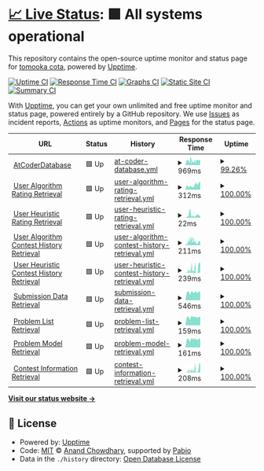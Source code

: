# [📈 Live Status](https://sirogamichandayo.github.io/my-upptime): <!--live status--> **🟩 All systems operational**

This repository contains the open-source uptime monitor and status page for [tomooka cota](https://sirogamichandayo.github.io/my-upptime), powered by [Upptime](https://github.com/upptime/upptime).

[![Uptime CI](https://github.com/sirogamichandayo/my-upptime/workflows/Uptime%20CI/badge.svg)](https://github.com/sirogamichandayo/my-upptime/actions?query=workflow%3A%22Uptime+CI%22)
[![Response Time CI](https://github.com/sirogamichandayo/my-upptime/workflows/Response%20Time%20CI/badge.svg)](https://github.com/sirogamichandayo/my-upptime/actions?query=workflow%3A%22Response+Time+CI%22)
[![Graphs CI](https://github.com/sirogamichandayo/my-upptime/workflows/Graphs%20CI/badge.svg)](https://github.com/sirogamichandayo/my-upptime/actions?query=workflow%3A%22Graphs+CI%22)
[![Static Site CI](https://github.com/sirogamichandayo/my-upptime/workflows/Static%20Site%20CI/badge.svg)](https://github.com/sirogamichandayo/my-upptime/actions?query=workflow%3A%22Static+Site+CI%22)
[![Summary CI](https://github.com/sirogamichandayo/my-upptime/workflows/Summary%20CI/badge.svg)](https://github.com/sirogamichandayo/my-upptime/actions?query=workflow%3A%22Summary+CI%22)

With [Upptime](https://upptime.js.org), you can get your own unlimited and free uptime monitor and status page, powered entirely by a GitHub repository. We use [Issues](https://github.com/sirogamichandayo/my-upptime/issues) as incident reports, [Actions](https://github.com/sirogamichandayo/my-upptime/actions) as uptime monitors, and [Pages](https://sirogamichandayo.github.io/my-upptime) for the status page.

<!--start: status pages-->
<!-- This summary is generated by Upptime (https://github.com/upptime/upptime) -->
<!-- Do not edit this manually, your changes will be overwritten -->
<!-- prettier-ignore -->
| URL | Status | History | Response Time | Uptime |
| --- | ------ | ------- | ------------- | ------ |
| <img alt="" src="https://icons.duckduckgo.com/ip3/atcoder-db.sirogami.com.ico" height="13"> [AtCoderDatabase](https://atcoder-db.sirogami.com/) | 🟩 Up | [at-coder-database.yml](https://github.com/sirogamichandayo/my-upptime/commits/HEAD/history/at-coder-database.yml) | <details><summary><img alt="Response time graph" src="./graphs/at-coder-database/response-time-week.png" height="20"> 969ms</summary><br><a href="https://sirogamichandayo.github.io/my-upptime/history/at-coder-database"><img alt="Response time 1046" src="https://img.shields.io/endpoint?url=https%3A%2F%2Fraw.githubusercontent.com%2Fsirogamichandayo%2Fmy-upptime%2FHEAD%2Fapi%2Fat-coder-database%2Fresponse-time.json"></a><br><a href="https://sirogamichandayo.github.io/my-upptime/history/at-coder-database"><img alt="24-hour response time 889" src="https://img.shields.io/endpoint?url=https%3A%2F%2Fraw.githubusercontent.com%2Fsirogamichandayo%2Fmy-upptime%2FHEAD%2Fapi%2Fat-coder-database%2Fresponse-time-day.json"></a><br><a href="https://sirogamichandayo.github.io/my-upptime/history/at-coder-database"><img alt="7-day response time 969" src="https://img.shields.io/endpoint?url=https%3A%2F%2Fraw.githubusercontent.com%2Fsirogamichandayo%2Fmy-upptime%2FHEAD%2Fapi%2Fat-coder-database%2Fresponse-time-week.json"></a><br><a href="https://sirogamichandayo.github.io/my-upptime/history/at-coder-database"><img alt="30-day response time 1046" src="https://img.shields.io/endpoint?url=https%3A%2F%2Fraw.githubusercontent.com%2Fsirogamichandayo%2Fmy-upptime%2FHEAD%2Fapi%2Fat-coder-database%2Fresponse-time-month.json"></a><br><a href="https://sirogamichandayo.github.io/my-upptime/history/at-coder-database"><img alt="1-year response time 1046" src="https://img.shields.io/endpoint?url=https%3A%2F%2Fraw.githubusercontent.com%2Fsirogamichandayo%2Fmy-upptime%2FHEAD%2Fapi%2Fat-coder-database%2Fresponse-time-year.json"></a></details> | <details><summary><a href="https://sirogamichandayo.github.io/my-upptime/history/at-coder-database">99.26%</a></summary><a href="https://sirogamichandayo.github.io/my-upptime/history/at-coder-database"><img alt="All-time uptime 99.29%" src="https://img.shields.io/endpoint?url=https%3A%2F%2Fraw.githubusercontent.com%2Fsirogamichandayo%2Fmy-upptime%2FHEAD%2Fapi%2Fat-coder-database%2Fuptime.json"></a><br><a href="https://sirogamichandayo.github.io/my-upptime/history/at-coder-database"><img alt="24-hour uptime 100.00%" src="https://img.shields.io/endpoint?url=https%3A%2F%2Fraw.githubusercontent.com%2Fsirogamichandayo%2Fmy-upptime%2FHEAD%2Fapi%2Fat-coder-database%2Fuptime-day.json"></a><br><a href="https://sirogamichandayo.github.io/my-upptime/history/at-coder-database"><img alt="7-day uptime 99.26%" src="https://img.shields.io/endpoint?url=https%3A%2F%2Fraw.githubusercontent.com%2Fsirogamichandayo%2Fmy-upptime%2FHEAD%2Fapi%2Fat-coder-database%2Fuptime-week.json"></a><br><a href="https://sirogamichandayo.github.io/my-upptime/history/at-coder-database"><img alt="30-day uptime 99.29%" src="https://img.shields.io/endpoint?url=https%3A%2F%2Fraw.githubusercontent.com%2Fsirogamichandayo%2Fmy-upptime%2FHEAD%2Fapi%2Fat-coder-database%2Fuptime-month.json"></a><br><a href="https://sirogamichandayo.github.io/my-upptime/history/at-coder-database"><img alt="1-year uptime 99.29%" src="https://img.shields.io/endpoint?url=https%3A%2F%2Fraw.githubusercontent.com%2Fsirogamichandayo%2Fmy-upptime%2FHEAD%2Fapi%2Fat-coder-database%2Fuptime-year.json"></a></details>
| <img alt="" src="https://icons.duckduckgo.com/ip3/data.ac-predictor.com.ico" height="13"> [User Algorithm Rating Retrieval](https://data.ac-predictor.com/ratings/algorithm.json) | 🟩 Up | [user-algorithm-rating-retrieval.yml](https://github.com/sirogamichandayo/my-upptime/commits/HEAD/history/user-algorithm-rating-retrieval.yml) | <details><summary><img alt="Response time graph" src="./graphs/user-algorithm-rating-retrieval/response-time-week.png" height="20"> 312ms</summary><br><a href="https://sirogamichandayo.github.io/my-upptime/history/user-algorithm-rating-retrieval"><img alt="Response time 272" src="https://img.shields.io/endpoint?url=https%3A%2F%2Fraw.githubusercontent.com%2Fsirogamichandayo%2Fmy-upptime%2FHEAD%2Fapi%2Fuser-algorithm-rating-retrieval%2Fresponse-time.json"></a><br><a href="https://sirogamichandayo.github.io/my-upptime/history/user-algorithm-rating-retrieval"><img alt="24-hour response time 192" src="https://img.shields.io/endpoint?url=https%3A%2F%2Fraw.githubusercontent.com%2Fsirogamichandayo%2Fmy-upptime%2FHEAD%2Fapi%2Fuser-algorithm-rating-retrieval%2Fresponse-time-day.json"></a><br><a href="https://sirogamichandayo.github.io/my-upptime/history/user-algorithm-rating-retrieval"><img alt="7-day response time 312" src="https://img.shields.io/endpoint?url=https%3A%2F%2Fraw.githubusercontent.com%2Fsirogamichandayo%2Fmy-upptime%2FHEAD%2Fapi%2Fuser-algorithm-rating-retrieval%2Fresponse-time-week.json"></a><br><a href="https://sirogamichandayo.github.io/my-upptime/history/user-algorithm-rating-retrieval"><img alt="30-day response time 272" src="https://img.shields.io/endpoint?url=https%3A%2F%2Fraw.githubusercontent.com%2Fsirogamichandayo%2Fmy-upptime%2FHEAD%2Fapi%2Fuser-algorithm-rating-retrieval%2Fresponse-time-month.json"></a><br><a href="https://sirogamichandayo.github.io/my-upptime/history/user-algorithm-rating-retrieval"><img alt="1-year response time 272" src="https://img.shields.io/endpoint?url=https%3A%2F%2Fraw.githubusercontent.com%2Fsirogamichandayo%2Fmy-upptime%2FHEAD%2Fapi%2Fuser-algorithm-rating-retrieval%2Fresponse-time-year.json"></a></details> | <details><summary><a href="https://sirogamichandayo.github.io/my-upptime/history/user-algorithm-rating-retrieval">100.00%</a></summary><a href="https://sirogamichandayo.github.io/my-upptime/history/user-algorithm-rating-retrieval"><img alt="All-time uptime 100.00%" src="https://img.shields.io/endpoint?url=https%3A%2F%2Fraw.githubusercontent.com%2Fsirogamichandayo%2Fmy-upptime%2FHEAD%2Fapi%2Fuser-algorithm-rating-retrieval%2Fuptime.json"></a><br><a href="https://sirogamichandayo.github.io/my-upptime/history/user-algorithm-rating-retrieval"><img alt="24-hour uptime 100.00%" src="https://img.shields.io/endpoint?url=https%3A%2F%2Fraw.githubusercontent.com%2Fsirogamichandayo%2Fmy-upptime%2FHEAD%2Fapi%2Fuser-algorithm-rating-retrieval%2Fuptime-day.json"></a><br><a href="https://sirogamichandayo.github.io/my-upptime/history/user-algorithm-rating-retrieval"><img alt="7-day uptime 100.00%" src="https://img.shields.io/endpoint?url=https%3A%2F%2Fraw.githubusercontent.com%2Fsirogamichandayo%2Fmy-upptime%2FHEAD%2Fapi%2Fuser-algorithm-rating-retrieval%2Fuptime-week.json"></a><br><a href="https://sirogamichandayo.github.io/my-upptime/history/user-algorithm-rating-retrieval"><img alt="30-day uptime 100.00%" src="https://img.shields.io/endpoint?url=https%3A%2F%2Fraw.githubusercontent.com%2Fsirogamichandayo%2Fmy-upptime%2FHEAD%2Fapi%2Fuser-algorithm-rating-retrieval%2Fuptime-month.json"></a><br><a href="https://sirogamichandayo.github.io/my-upptime/history/user-algorithm-rating-retrieval"><img alt="1-year uptime 100.00%" src="https://img.shields.io/endpoint?url=https%3A%2F%2Fraw.githubusercontent.com%2Fsirogamichandayo%2Fmy-upptime%2FHEAD%2Fapi%2Fuser-algorithm-rating-retrieval%2Fuptime-year.json"></a></details>
| <img alt="" src="https://icons.duckduckgo.com/ip3/data.ac-predictor.com.ico" height="13"> [User Heuristic Rating Retrieval](https://data.ac-predictor.com/ratings/heuristic.json) | 🟩 Up | [user-heuristic-rating-retrieval.yml](https://github.com/sirogamichandayo/my-upptime/commits/HEAD/history/user-heuristic-rating-retrieval.yml) | <details><summary><img alt="Response time graph" src="./graphs/user-heuristic-rating-retrieval/response-time-week.png" height="20"> 22ms</summary><br><a href="https://sirogamichandayo.github.io/my-upptime/history/user-heuristic-rating-retrieval"><img alt="Response time 27" src="https://img.shields.io/endpoint?url=https%3A%2F%2Fraw.githubusercontent.com%2Fsirogamichandayo%2Fmy-upptime%2FHEAD%2Fapi%2Fuser-heuristic-rating-retrieval%2Fresponse-time.json"></a><br><a href="https://sirogamichandayo.github.io/my-upptime/history/user-heuristic-rating-retrieval"><img alt="24-hour response time 10" src="https://img.shields.io/endpoint?url=https%3A%2F%2Fraw.githubusercontent.com%2Fsirogamichandayo%2Fmy-upptime%2FHEAD%2Fapi%2Fuser-heuristic-rating-retrieval%2Fresponse-time-day.json"></a><br><a href="https://sirogamichandayo.github.io/my-upptime/history/user-heuristic-rating-retrieval"><img alt="7-day response time 22" src="https://img.shields.io/endpoint?url=https%3A%2F%2Fraw.githubusercontent.com%2Fsirogamichandayo%2Fmy-upptime%2FHEAD%2Fapi%2Fuser-heuristic-rating-retrieval%2Fresponse-time-week.json"></a><br><a href="https://sirogamichandayo.github.io/my-upptime/history/user-heuristic-rating-retrieval"><img alt="30-day response time 27" src="https://img.shields.io/endpoint?url=https%3A%2F%2Fraw.githubusercontent.com%2Fsirogamichandayo%2Fmy-upptime%2FHEAD%2Fapi%2Fuser-heuristic-rating-retrieval%2Fresponse-time-month.json"></a><br><a href="https://sirogamichandayo.github.io/my-upptime/history/user-heuristic-rating-retrieval"><img alt="1-year response time 27" src="https://img.shields.io/endpoint?url=https%3A%2F%2Fraw.githubusercontent.com%2Fsirogamichandayo%2Fmy-upptime%2FHEAD%2Fapi%2Fuser-heuristic-rating-retrieval%2Fresponse-time-year.json"></a></details> | <details><summary><a href="https://sirogamichandayo.github.io/my-upptime/history/user-heuristic-rating-retrieval">100.00%</a></summary><a href="https://sirogamichandayo.github.io/my-upptime/history/user-heuristic-rating-retrieval"><img alt="All-time uptime 100.00%" src="https://img.shields.io/endpoint?url=https%3A%2F%2Fraw.githubusercontent.com%2Fsirogamichandayo%2Fmy-upptime%2FHEAD%2Fapi%2Fuser-heuristic-rating-retrieval%2Fuptime.json"></a><br><a href="https://sirogamichandayo.github.io/my-upptime/history/user-heuristic-rating-retrieval"><img alt="24-hour uptime 100.00%" src="https://img.shields.io/endpoint?url=https%3A%2F%2Fraw.githubusercontent.com%2Fsirogamichandayo%2Fmy-upptime%2FHEAD%2Fapi%2Fuser-heuristic-rating-retrieval%2Fuptime-day.json"></a><br><a href="https://sirogamichandayo.github.io/my-upptime/history/user-heuristic-rating-retrieval"><img alt="7-day uptime 100.00%" src="https://img.shields.io/endpoint?url=https%3A%2F%2Fraw.githubusercontent.com%2Fsirogamichandayo%2Fmy-upptime%2FHEAD%2Fapi%2Fuser-heuristic-rating-retrieval%2Fuptime-week.json"></a><br><a href="https://sirogamichandayo.github.io/my-upptime/history/user-heuristic-rating-retrieval"><img alt="30-day uptime 100.00%" src="https://img.shields.io/endpoint?url=https%3A%2F%2Fraw.githubusercontent.com%2Fsirogamichandayo%2Fmy-upptime%2FHEAD%2Fapi%2Fuser-heuristic-rating-retrieval%2Fuptime-month.json"></a><br><a href="https://sirogamichandayo.github.io/my-upptime/history/user-heuristic-rating-retrieval"><img alt="1-year uptime 100.00%" src="https://img.shields.io/endpoint?url=https%3A%2F%2Fraw.githubusercontent.com%2Fsirogamichandayo%2Fmy-upptime%2FHEAD%2Fapi%2Fuser-heuristic-rating-retrieval%2Fuptime-year.json"></a></details>
| <img alt="" src="https://icons.duckduckgo.com/ip3/atcoder.jp.ico" height="13"> [User Algorithm Contest History Retrieval](https://atcoder.jp/users/sirogamichandayo/history/json) | 🟩 Up | [user-algorithm-contest-history-retrieval.yml](https://github.com/sirogamichandayo/my-upptime/commits/HEAD/history/user-algorithm-contest-history-retrieval.yml) | <details><summary><img alt="Response time graph" src="./graphs/user-algorithm-contest-history-retrieval/response-time-week.png" height="20"> 211ms</summary><br><a href="https://sirogamichandayo.github.io/my-upptime/history/user-algorithm-contest-history-retrieval"><img alt="Response time 230" src="https://img.shields.io/endpoint?url=https%3A%2F%2Fraw.githubusercontent.com%2Fsirogamichandayo%2Fmy-upptime%2FHEAD%2Fapi%2Fuser-algorithm-contest-history-retrieval%2Fresponse-time.json"></a><br><a href="https://sirogamichandayo.github.io/my-upptime/history/user-algorithm-contest-history-retrieval"><img alt="24-hour response time 488" src="https://img.shields.io/endpoint?url=https%3A%2F%2Fraw.githubusercontent.com%2Fsirogamichandayo%2Fmy-upptime%2FHEAD%2Fapi%2Fuser-algorithm-contest-history-retrieval%2Fresponse-time-day.json"></a><br><a href="https://sirogamichandayo.github.io/my-upptime/history/user-algorithm-contest-history-retrieval"><img alt="7-day response time 211" src="https://img.shields.io/endpoint?url=https%3A%2F%2Fraw.githubusercontent.com%2Fsirogamichandayo%2Fmy-upptime%2FHEAD%2Fapi%2Fuser-algorithm-contest-history-retrieval%2Fresponse-time-week.json"></a><br><a href="https://sirogamichandayo.github.io/my-upptime/history/user-algorithm-contest-history-retrieval"><img alt="30-day response time 230" src="https://img.shields.io/endpoint?url=https%3A%2F%2Fraw.githubusercontent.com%2Fsirogamichandayo%2Fmy-upptime%2FHEAD%2Fapi%2Fuser-algorithm-contest-history-retrieval%2Fresponse-time-month.json"></a><br><a href="https://sirogamichandayo.github.io/my-upptime/history/user-algorithm-contest-history-retrieval"><img alt="1-year response time 230" src="https://img.shields.io/endpoint?url=https%3A%2F%2Fraw.githubusercontent.com%2Fsirogamichandayo%2Fmy-upptime%2FHEAD%2Fapi%2Fuser-algorithm-contest-history-retrieval%2Fresponse-time-year.json"></a></details> | <details><summary><a href="https://sirogamichandayo.github.io/my-upptime/history/user-algorithm-contest-history-retrieval">100.00%</a></summary><a href="https://sirogamichandayo.github.io/my-upptime/history/user-algorithm-contest-history-retrieval"><img alt="All-time uptime 100.00%" src="https://img.shields.io/endpoint?url=https%3A%2F%2Fraw.githubusercontent.com%2Fsirogamichandayo%2Fmy-upptime%2FHEAD%2Fapi%2Fuser-algorithm-contest-history-retrieval%2Fuptime.json"></a><br><a href="https://sirogamichandayo.github.io/my-upptime/history/user-algorithm-contest-history-retrieval"><img alt="24-hour uptime 100.00%" src="https://img.shields.io/endpoint?url=https%3A%2F%2Fraw.githubusercontent.com%2Fsirogamichandayo%2Fmy-upptime%2FHEAD%2Fapi%2Fuser-algorithm-contest-history-retrieval%2Fuptime-day.json"></a><br><a href="https://sirogamichandayo.github.io/my-upptime/history/user-algorithm-contest-history-retrieval"><img alt="7-day uptime 100.00%" src="https://img.shields.io/endpoint?url=https%3A%2F%2Fraw.githubusercontent.com%2Fsirogamichandayo%2Fmy-upptime%2FHEAD%2Fapi%2Fuser-algorithm-contest-history-retrieval%2Fuptime-week.json"></a><br><a href="https://sirogamichandayo.github.io/my-upptime/history/user-algorithm-contest-history-retrieval"><img alt="30-day uptime 100.00%" src="https://img.shields.io/endpoint?url=https%3A%2F%2Fraw.githubusercontent.com%2Fsirogamichandayo%2Fmy-upptime%2FHEAD%2Fapi%2Fuser-algorithm-contest-history-retrieval%2Fuptime-month.json"></a><br><a href="https://sirogamichandayo.github.io/my-upptime/history/user-algorithm-contest-history-retrieval"><img alt="1-year uptime 100.00%" src="https://img.shields.io/endpoint?url=https%3A%2F%2Fraw.githubusercontent.com%2Fsirogamichandayo%2Fmy-upptime%2FHEAD%2Fapi%2Fuser-algorithm-contest-history-retrieval%2Fuptime-year.json"></a></details>
| <img alt="" src="https://icons.duckduckgo.com/ip3/atcoder.jp.ico" height="13"> [User Heuristic Contest History Retrieval](https://atcoder.jp/users/sirogamichandayo/history/json?contestType=heuristic) | 🟩 Up | [user-heuristic-contest-history-retrieval.yml](https://github.com/sirogamichandayo/my-upptime/commits/HEAD/history/user-heuristic-contest-history-retrieval.yml) | <details><summary><img alt="Response time graph" src="./graphs/user-heuristic-contest-history-retrieval/response-time-week.png" height="20"> 239ms</summary><br><a href="https://sirogamichandayo.github.io/my-upptime/history/user-heuristic-contest-history-retrieval"><img alt="Response time 167" src="https://img.shields.io/endpoint?url=https%3A%2F%2Fraw.githubusercontent.com%2Fsirogamichandayo%2Fmy-upptime%2FHEAD%2Fapi%2Fuser-heuristic-contest-history-retrieval%2Fresponse-time.json"></a><br><a href="https://sirogamichandayo.github.io/my-upptime/history/user-heuristic-contest-history-retrieval"><img alt="24-hour response time 354" src="https://img.shields.io/endpoint?url=https%3A%2F%2Fraw.githubusercontent.com%2Fsirogamichandayo%2Fmy-upptime%2FHEAD%2Fapi%2Fuser-heuristic-contest-history-retrieval%2Fresponse-time-day.json"></a><br><a href="https://sirogamichandayo.github.io/my-upptime/history/user-heuristic-contest-history-retrieval"><img alt="7-day response time 239" src="https://img.shields.io/endpoint?url=https%3A%2F%2Fraw.githubusercontent.com%2Fsirogamichandayo%2Fmy-upptime%2FHEAD%2Fapi%2Fuser-heuristic-contest-history-retrieval%2Fresponse-time-week.json"></a><br><a href="https://sirogamichandayo.github.io/my-upptime/history/user-heuristic-contest-history-retrieval"><img alt="30-day response time 167" src="https://img.shields.io/endpoint?url=https%3A%2F%2Fraw.githubusercontent.com%2Fsirogamichandayo%2Fmy-upptime%2FHEAD%2Fapi%2Fuser-heuristic-contest-history-retrieval%2Fresponse-time-month.json"></a><br><a href="https://sirogamichandayo.github.io/my-upptime/history/user-heuristic-contest-history-retrieval"><img alt="1-year response time 167" src="https://img.shields.io/endpoint?url=https%3A%2F%2Fraw.githubusercontent.com%2Fsirogamichandayo%2Fmy-upptime%2FHEAD%2Fapi%2Fuser-heuristic-contest-history-retrieval%2Fresponse-time-year.json"></a></details> | <details><summary><a href="https://sirogamichandayo.github.io/my-upptime/history/user-heuristic-contest-history-retrieval">100.00%</a></summary><a href="https://sirogamichandayo.github.io/my-upptime/history/user-heuristic-contest-history-retrieval"><img alt="All-time uptime 100.00%" src="https://img.shields.io/endpoint?url=https%3A%2F%2Fraw.githubusercontent.com%2Fsirogamichandayo%2Fmy-upptime%2FHEAD%2Fapi%2Fuser-heuristic-contest-history-retrieval%2Fuptime.json"></a><br><a href="https://sirogamichandayo.github.io/my-upptime/history/user-heuristic-contest-history-retrieval"><img alt="24-hour uptime 100.00%" src="https://img.shields.io/endpoint?url=https%3A%2F%2Fraw.githubusercontent.com%2Fsirogamichandayo%2Fmy-upptime%2FHEAD%2Fapi%2Fuser-heuristic-contest-history-retrieval%2Fuptime-day.json"></a><br><a href="https://sirogamichandayo.github.io/my-upptime/history/user-heuristic-contest-history-retrieval"><img alt="7-day uptime 100.00%" src="https://img.shields.io/endpoint?url=https%3A%2F%2Fraw.githubusercontent.com%2Fsirogamichandayo%2Fmy-upptime%2FHEAD%2Fapi%2Fuser-heuristic-contest-history-retrieval%2Fuptime-week.json"></a><br><a href="https://sirogamichandayo.github.io/my-upptime/history/user-heuristic-contest-history-retrieval"><img alt="30-day uptime 100.00%" src="https://img.shields.io/endpoint?url=https%3A%2F%2Fraw.githubusercontent.com%2Fsirogamichandayo%2Fmy-upptime%2FHEAD%2Fapi%2Fuser-heuristic-contest-history-retrieval%2Fuptime-month.json"></a><br><a href="https://sirogamichandayo.github.io/my-upptime/history/user-heuristic-contest-history-retrieval"><img alt="1-year uptime 100.00%" src="https://img.shields.io/endpoint?url=https%3A%2F%2Fraw.githubusercontent.com%2Fsirogamichandayo%2Fmy-upptime%2FHEAD%2Fapi%2Fuser-heuristic-contest-history-retrieval%2Fuptime-year.json"></a></details>
| <img alt="" src="https://icons.duckduckgo.com/ip3/kenkoooo.com.ico" height="13"> [Submission Data Retrieval](https://kenkoooo.com/atcoder/atcoder-api/v3/from/9223372036854775807) | 🟩 Up | [submission-data-retrieval.yml](https://github.com/sirogamichandayo/my-upptime/commits/HEAD/history/submission-data-retrieval.yml) | <details><summary><img alt="Response time graph" src="./graphs/submission-data-retrieval/response-time-week.png" height="20"> 546ms</summary><br><a href="https://sirogamichandayo.github.io/my-upptime/history/submission-data-retrieval"><img alt="Response time 545" src="https://img.shields.io/endpoint?url=https%3A%2F%2Fraw.githubusercontent.com%2Fsirogamichandayo%2Fmy-upptime%2FHEAD%2Fapi%2Fsubmission-data-retrieval%2Fresponse-time.json"></a><br><a href="https://sirogamichandayo.github.io/my-upptime/history/submission-data-retrieval"><img alt="24-hour response time 436" src="https://img.shields.io/endpoint?url=https%3A%2F%2Fraw.githubusercontent.com%2Fsirogamichandayo%2Fmy-upptime%2FHEAD%2Fapi%2Fsubmission-data-retrieval%2Fresponse-time-day.json"></a><br><a href="https://sirogamichandayo.github.io/my-upptime/history/submission-data-retrieval"><img alt="7-day response time 546" src="https://img.shields.io/endpoint?url=https%3A%2F%2Fraw.githubusercontent.com%2Fsirogamichandayo%2Fmy-upptime%2FHEAD%2Fapi%2Fsubmission-data-retrieval%2Fresponse-time-week.json"></a><br><a href="https://sirogamichandayo.github.io/my-upptime/history/submission-data-retrieval"><img alt="30-day response time 545" src="https://img.shields.io/endpoint?url=https%3A%2F%2Fraw.githubusercontent.com%2Fsirogamichandayo%2Fmy-upptime%2FHEAD%2Fapi%2Fsubmission-data-retrieval%2Fresponse-time-month.json"></a><br><a href="https://sirogamichandayo.github.io/my-upptime/history/submission-data-retrieval"><img alt="1-year response time 545" src="https://img.shields.io/endpoint?url=https%3A%2F%2Fraw.githubusercontent.com%2Fsirogamichandayo%2Fmy-upptime%2FHEAD%2Fapi%2Fsubmission-data-retrieval%2Fresponse-time-year.json"></a></details> | <details><summary><a href="https://sirogamichandayo.github.io/my-upptime/history/submission-data-retrieval">100.00%</a></summary><a href="https://sirogamichandayo.github.io/my-upptime/history/submission-data-retrieval"><img alt="All-time uptime 100.00%" src="https://img.shields.io/endpoint?url=https%3A%2F%2Fraw.githubusercontent.com%2Fsirogamichandayo%2Fmy-upptime%2FHEAD%2Fapi%2Fsubmission-data-retrieval%2Fuptime.json"></a><br><a href="https://sirogamichandayo.github.io/my-upptime/history/submission-data-retrieval"><img alt="24-hour uptime 100.00%" src="https://img.shields.io/endpoint?url=https%3A%2F%2Fraw.githubusercontent.com%2Fsirogamichandayo%2Fmy-upptime%2FHEAD%2Fapi%2Fsubmission-data-retrieval%2Fuptime-day.json"></a><br><a href="https://sirogamichandayo.github.io/my-upptime/history/submission-data-retrieval"><img alt="7-day uptime 100.00%" src="https://img.shields.io/endpoint?url=https%3A%2F%2Fraw.githubusercontent.com%2Fsirogamichandayo%2Fmy-upptime%2FHEAD%2Fapi%2Fsubmission-data-retrieval%2Fuptime-week.json"></a><br><a href="https://sirogamichandayo.github.io/my-upptime/history/submission-data-retrieval"><img alt="30-day uptime 100.00%" src="https://img.shields.io/endpoint?url=https%3A%2F%2Fraw.githubusercontent.com%2Fsirogamichandayo%2Fmy-upptime%2FHEAD%2Fapi%2Fsubmission-data-retrieval%2Fuptime-month.json"></a><br><a href="https://sirogamichandayo.github.io/my-upptime/history/submission-data-retrieval"><img alt="1-year uptime 100.00%" src="https://img.shields.io/endpoint?url=https%3A%2F%2Fraw.githubusercontent.com%2Fsirogamichandayo%2Fmy-upptime%2FHEAD%2Fapi%2Fsubmission-data-retrieval%2Fuptime-year.json"></a></details>
| <img alt="" src="https://icons.duckduckgo.com/ip3/kenkoooo.com.ico" height="13"> [Problem List Retrieval](https://kenkoooo.com/atcoder/resources/problems.json) | 🟩 Up | [problem-list-retrieval.yml](https://github.com/sirogamichandayo/my-upptime/commits/HEAD/history/problem-list-retrieval.yml) | <details><summary><img alt="Response time graph" src="./graphs/problem-list-retrieval/response-time-week.png" height="20"> 159ms</summary><br><a href="https://sirogamichandayo.github.io/my-upptime/history/problem-list-retrieval"><img alt="Response time 159" src="https://img.shields.io/endpoint?url=https%3A%2F%2Fraw.githubusercontent.com%2Fsirogamichandayo%2Fmy-upptime%2FHEAD%2Fapi%2Fproblem-list-retrieval%2Fresponse-time.json"></a><br><a href="https://sirogamichandayo.github.io/my-upptime/history/problem-list-retrieval"><img alt="24-hour response time 116" src="https://img.shields.io/endpoint?url=https%3A%2F%2Fraw.githubusercontent.com%2Fsirogamichandayo%2Fmy-upptime%2FHEAD%2Fapi%2Fproblem-list-retrieval%2Fresponse-time-day.json"></a><br><a href="https://sirogamichandayo.github.io/my-upptime/history/problem-list-retrieval"><img alt="7-day response time 159" src="https://img.shields.io/endpoint?url=https%3A%2F%2Fraw.githubusercontent.com%2Fsirogamichandayo%2Fmy-upptime%2FHEAD%2Fapi%2Fproblem-list-retrieval%2Fresponse-time-week.json"></a><br><a href="https://sirogamichandayo.github.io/my-upptime/history/problem-list-retrieval"><img alt="30-day response time 159" src="https://img.shields.io/endpoint?url=https%3A%2F%2Fraw.githubusercontent.com%2Fsirogamichandayo%2Fmy-upptime%2FHEAD%2Fapi%2Fproblem-list-retrieval%2Fresponse-time-month.json"></a><br><a href="https://sirogamichandayo.github.io/my-upptime/history/problem-list-retrieval"><img alt="1-year response time 159" src="https://img.shields.io/endpoint?url=https%3A%2F%2Fraw.githubusercontent.com%2Fsirogamichandayo%2Fmy-upptime%2FHEAD%2Fapi%2Fproblem-list-retrieval%2Fresponse-time-year.json"></a></details> | <details><summary><a href="https://sirogamichandayo.github.io/my-upptime/history/problem-list-retrieval">100.00%</a></summary><a href="https://sirogamichandayo.github.io/my-upptime/history/problem-list-retrieval"><img alt="All-time uptime 100.00%" src="https://img.shields.io/endpoint?url=https%3A%2F%2Fraw.githubusercontent.com%2Fsirogamichandayo%2Fmy-upptime%2FHEAD%2Fapi%2Fproblem-list-retrieval%2Fuptime.json"></a><br><a href="https://sirogamichandayo.github.io/my-upptime/history/problem-list-retrieval"><img alt="24-hour uptime 100.00%" src="https://img.shields.io/endpoint?url=https%3A%2F%2Fraw.githubusercontent.com%2Fsirogamichandayo%2Fmy-upptime%2FHEAD%2Fapi%2Fproblem-list-retrieval%2Fuptime-day.json"></a><br><a href="https://sirogamichandayo.github.io/my-upptime/history/problem-list-retrieval"><img alt="7-day uptime 100.00%" src="https://img.shields.io/endpoint?url=https%3A%2F%2Fraw.githubusercontent.com%2Fsirogamichandayo%2Fmy-upptime%2FHEAD%2Fapi%2Fproblem-list-retrieval%2Fuptime-week.json"></a><br><a href="https://sirogamichandayo.github.io/my-upptime/history/problem-list-retrieval"><img alt="30-day uptime 100.00%" src="https://img.shields.io/endpoint?url=https%3A%2F%2Fraw.githubusercontent.com%2Fsirogamichandayo%2Fmy-upptime%2FHEAD%2Fapi%2Fproblem-list-retrieval%2Fuptime-month.json"></a><br><a href="https://sirogamichandayo.github.io/my-upptime/history/problem-list-retrieval"><img alt="1-year uptime 100.00%" src="https://img.shields.io/endpoint?url=https%3A%2F%2Fraw.githubusercontent.com%2Fsirogamichandayo%2Fmy-upptime%2FHEAD%2Fapi%2Fproblem-list-retrieval%2Fuptime-year.json"></a></details>
| <img alt="" src="https://icons.duckduckgo.com/ip3/kenkoooo.com.ico" height="13"> [Problem Model Retrieval](https://kenkoooo.com/atcoder/resources/problem-models.json) | 🟩 Up | [problem-model-retrieval.yml](https://github.com/sirogamichandayo/my-upptime/commits/HEAD/history/problem-model-retrieval.yml) | <details><summary><img alt="Response time graph" src="./graphs/problem-model-retrieval/response-time-week.png" height="20"> 161ms</summary><br><a href="https://sirogamichandayo.github.io/my-upptime/history/problem-model-retrieval"><img alt="Response time 160" src="https://img.shields.io/endpoint?url=https%3A%2F%2Fraw.githubusercontent.com%2Fsirogamichandayo%2Fmy-upptime%2FHEAD%2Fapi%2Fproblem-model-retrieval%2Fresponse-time.json"></a><br><a href="https://sirogamichandayo.github.io/my-upptime/history/problem-model-retrieval"><img alt="24-hour response time 117" src="https://img.shields.io/endpoint?url=https%3A%2F%2Fraw.githubusercontent.com%2Fsirogamichandayo%2Fmy-upptime%2FHEAD%2Fapi%2Fproblem-model-retrieval%2Fresponse-time-day.json"></a><br><a href="https://sirogamichandayo.github.io/my-upptime/history/problem-model-retrieval"><img alt="7-day response time 161" src="https://img.shields.io/endpoint?url=https%3A%2F%2Fraw.githubusercontent.com%2Fsirogamichandayo%2Fmy-upptime%2FHEAD%2Fapi%2Fproblem-model-retrieval%2Fresponse-time-week.json"></a><br><a href="https://sirogamichandayo.github.io/my-upptime/history/problem-model-retrieval"><img alt="30-day response time 160" src="https://img.shields.io/endpoint?url=https%3A%2F%2Fraw.githubusercontent.com%2Fsirogamichandayo%2Fmy-upptime%2FHEAD%2Fapi%2Fproblem-model-retrieval%2Fresponse-time-month.json"></a><br><a href="https://sirogamichandayo.github.io/my-upptime/history/problem-model-retrieval"><img alt="1-year response time 160" src="https://img.shields.io/endpoint?url=https%3A%2F%2Fraw.githubusercontent.com%2Fsirogamichandayo%2Fmy-upptime%2FHEAD%2Fapi%2Fproblem-model-retrieval%2Fresponse-time-year.json"></a></details> | <details><summary><a href="https://sirogamichandayo.github.io/my-upptime/history/problem-model-retrieval">100.00%</a></summary><a href="https://sirogamichandayo.github.io/my-upptime/history/problem-model-retrieval"><img alt="All-time uptime 100.00%" src="https://img.shields.io/endpoint?url=https%3A%2F%2Fraw.githubusercontent.com%2Fsirogamichandayo%2Fmy-upptime%2FHEAD%2Fapi%2Fproblem-model-retrieval%2Fuptime.json"></a><br><a href="https://sirogamichandayo.github.io/my-upptime/history/problem-model-retrieval"><img alt="24-hour uptime 100.00%" src="https://img.shields.io/endpoint?url=https%3A%2F%2Fraw.githubusercontent.com%2Fsirogamichandayo%2Fmy-upptime%2FHEAD%2Fapi%2Fproblem-model-retrieval%2Fuptime-day.json"></a><br><a href="https://sirogamichandayo.github.io/my-upptime/history/problem-model-retrieval"><img alt="7-day uptime 100.00%" src="https://img.shields.io/endpoint?url=https%3A%2F%2Fraw.githubusercontent.com%2Fsirogamichandayo%2Fmy-upptime%2FHEAD%2Fapi%2Fproblem-model-retrieval%2Fuptime-week.json"></a><br><a href="https://sirogamichandayo.github.io/my-upptime/history/problem-model-retrieval"><img alt="30-day uptime 100.00%" src="https://img.shields.io/endpoint?url=https%3A%2F%2Fraw.githubusercontent.com%2Fsirogamichandayo%2Fmy-upptime%2FHEAD%2Fapi%2Fproblem-model-retrieval%2Fuptime-month.json"></a><br><a href="https://sirogamichandayo.github.io/my-upptime/history/problem-model-retrieval"><img alt="1-year uptime 100.00%" src="https://img.shields.io/endpoint?url=https%3A%2F%2Fraw.githubusercontent.com%2Fsirogamichandayo%2Fmy-upptime%2FHEAD%2Fapi%2Fproblem-model-retrieval%2Fuptime-year.json"></a></details>
| <img alt="" src="https://icons.duckduckgo.com/ip3/atcoder.jp.ico" height="13"> [Contest Information Retrieval](https://atcoder.jp/api/contests/abc001) | 🟩 Up | [contest-information-retrieval.yml](https://github.com/sirogamichandayo/my-upptime/commits/HEAD/history/contest-information-retrieval.yml) | <details><summary><img alt="Response time graph" src="./graphs/contest-information-retrieval/response-time-week.png" height="20"> 208ms</summary><br><a href="https://sirogamichandayo.github.io/my-upptime/history/contest-information-retrieval"><img alt="Response time 139" src="https://img.shields.io/endpoint?url=https%3A%2F%2Fraw.githubusercontent.com%2Fsirogamichandayo%2Fmy-upptime%2FHEAD%2Fapi%2Fcontest-information-retrieval%2Fresponse-time.json"></a><br><a href="https://sirogamichandayo.github.io/my-upptime/history/contest-information-retrieval"><img alt="24-hour response time 350" src="https://img.shields.io/endpoint?url=https%3A%2F%2Fraw.githubusercontent.com%2Fsirogamichandayo%2Fmy-upptime%2FHEAD%2Fapi%2Fcontest-information-retrieval%2Fresponse-time-day.json"></a><br><a href="https://sirogamichandayo.github.io/my-upptime/history/contest-information-retrieval"><img alt="7-day response time 208" src="https://img.shields.io/endpoint?url=https%3A%2F%2Fraw.githubusercontent.com%2Fsirogamichandayo%2Fmy-upptime%2FHEAD%2Fapi%2Fcontest-information-retrieval%2Fresponse-time-week.json"></a><br><a href="https://sirogamichandayo.github.io/my-upptime/history/contest-information-retrieval"><img alt="30-day response time 139" src="https://img.shields.io/endpoint?url=https%3A%2F%2Fraw.githubusercontent.com%2Fsirogamichandayo%2Fmy-upptime%2FHEAD%2Fapi%2Fcontest-information-retrieval%2Fresponse-time-month.json"></a><br><a href="https://sirogamichandayo.github.io/my-upptime/history/contest-information-retrieval"><img alt="1-year response time 139" src="https://img.shields.io/endpoint?url=https%3A%2F%2Fraw.githubusercontent.com%2Fsirogamichandayo%2Fmy-upptime%2FHEAD%2Fapi%2Fcontest-information-retrieval%2Fresponse-time-year.json"></a></details> | <details><summary><a href="https://sirogamichandayo.github.io/my-upptime/history/contest-information-retrieval">100.00%</a></summary><a href="https://sirogamichandayo.github.io/my-upptime/history/contest-information-retrieval"><img alt="All-time uptime 100.00%" src="https://img.shields.io/endpoint?url=https%3A%2F%2Fraw.githubusercontent.com%2Fsirogamichandayo%2Fmy-upptime%2FHEAD%2Fapi%2Fcontest-information-retrieval%2Fuptime.json"></a><br><a href="https://sirogamichandayo.github.io/my-upptime/history/contest-information-retrieval"><img alt="24-hour uptime 100.00%" src="https://img.shields.io/endpoint?url=https%3A%2F%2Fraw.githubusercontent.com%2Fsirogamichandayo%2Fmy-upptime%2FHEAD%2Fapi%2Fcontest-information-retrieval%2Fuptime-day.json"></a><br><a href="https://sirogamichandayo.github.io/my-upptime/history/contest-information-retrieval"><img alt="7-day uptime 100.00%" src="https://img.shields.io/endpoint?url=https%3A%2F%2Fraw.githubusercontent.com%2Fsirogamichandayo%2Fmy-upptime%2FHEAD%2Fapi%2Fcontest-information-retrieval%2Fuptime-week.json"></a><br><a href="https://sirogamichandayo.github.io/my-upptime/history/contest-information-retrieval"><img alt="30-day uptime 100.00%" src="https://img.shields.io/endpoint?url=https%3A%2F%2Fraw.githubusercontent.com%2Fsirogamichandayo%2Fmy-upptime%2FHEAD%2Fapi%2Fcontest-information-retrieval%2Fuptime-month.json"></a><br><a href="https://sirogamichandayo.github.io/my-upptime/history/contest-information-retrieval"><img alt="1-year uptime 100.00%" src="https://img.shields.io/endpoint?url=https%3A%2F%2Fraw.githubusercontent.com%2Fsirogamichandayo%2Fmy-upptime%2FHEAD%2Fapi%2Fcontest-information-retrieval%2Fuptime-year.json"></a></details>

<!--end: status pages-->

[**Visit our status website →**](https://sirogamichandayo.github.io/my-upptime)

## 📄 License

- Powered by: [Upptime](https://github.com/upptime/upptime)
- Code: [MIT](./LICENSE) © [Anand Chowdhary](https://anandchowdhary.com), supported by [Pabio](https://pabio.com)
- Data in the `./history` directory: [Open Database License](https://opendatacommons.org/licenses/odbl/1-0/)
